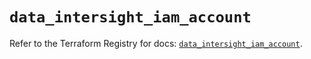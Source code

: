 # `data_intersight_iam_account`

Refer to the Terraform Registry for docs: [`data_intersight_iam_account`](https://registry.terraform.io/providers/ciscodevnet/intersight/1.0.71/docs/data-sources/iam_account).
